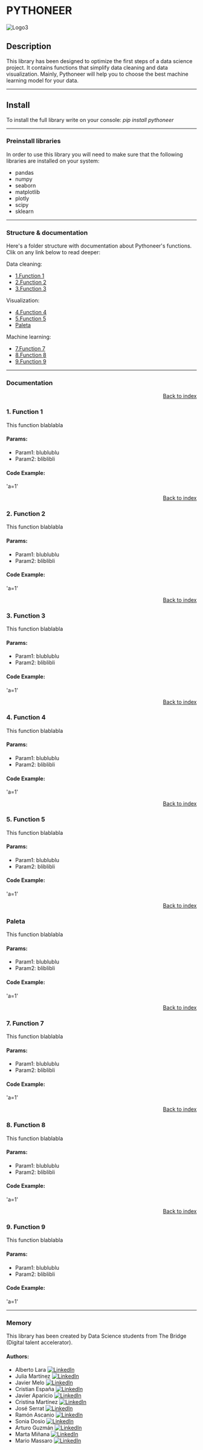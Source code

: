 # PYTHONEER

![Logo3](https://raw.githubusercontent.com/javapagar/pip_install_clase/master/Logo3.PNG)

## Description

This library has been designed to optimize the first steps of a data science project. It contains functions that simplify data cleaning and data visualization. Mainly, Pythoneer will help you to choose the best machine learning model for your data.

***

## Install

To install the full library write on your console: *pip install pythoneer*

***

### Preinstall libraries

In order to use this library you will need to make sure that the following libraries are installed on your system:

  - pandas
  - numpy
  - seaborn
  - matplotlib
  - plotly
  - scipy
  - sklearn
  
***
 
<a name="index"></a>
### Structure & documentation

Here's a folder structure with documentation about Pythoneer's functions. 
Clik on any link below to read deeper:

Data cleaning:

 - [1.Function 1](#1-Function-1)
 - [2.Function 2](#2-Function-2)
 - [3.Function 3](#3-Function-3)
 
Visualization:

 - [4.Function 4](#4-Function-4)
 - [5.Function 5](#5-Function-5)
 - [Paleta](#Paleta)
 
Machine learning:

 - [7.Function 7](#7-Function-7)
 - [8.Function 8](#8-Function-8)
 - [9.Function 9](#9-Function-9)
 
***

### Documentation
<a href="#index"><p align="right" href="#index">Back to index</p></a>
### 1. Function 1
This function blablabla
#### Params:
 - Param1: blublublu
 - Param2: bliblibli
#### Code Example:
'a=1'
<a href="#index"><p align="right" href="#index">Back to index</p></a>
### 2. Function 2
This function blablabla
#### Params:
 - Param1: blublublu
 - Param2: bliblibli
#### Code Example:
'a=1'
<a href="#index"><p align="right" href="#index">Back to index</p></a>
### 3. Function 3
This function blablabla
#### Params:
 - Param1: blublublu
 - Param2: bliblibli
#### Code Example:
'a=1'
<a href="#index"><p align="right" href="#index">Back to index</p></a>
### 4. Function 4
This function blablabla
#### Params:
 - Param1: blublublu
 - Param2: bliblibli
#### Code Example:
'a=1'
<a href="#index"><p align="right" href="#index">Back to index</p></a>
### 5. Function 5
This function blablabla
#### Params:
 - Param1: blublublu
 - Param2: bliblibli
#### Code Example:
'a=1'
<a href="#index"><p align="right" href="#index">Back to index</p></a>
### Paleta
This function blablabla
#### Params:
 - Param1: blublublu
 - Param2: bliblibli
#### Code Example:
'a=1'
<a href="#index"><p align="right" href="#index">Back to index</p></a>
### 7. Function 7
This function blablabla
#### Params:
 - Param1: blublublu
 - Param2: bliblibli
#### Code Example:
'a=1'
<a href="#index"><p align="right" href="#index">Back to index</p></a>
### 8. Function 8
This function blablabla
#### Params:
 - Param1: blublublu
 - Param2: bliblibli
#### Code Example:
'a=1'
<a href="#index"><p align="right" href="#index">Back to index</p></a>
### 9. Function 9
This function blablabla
#### Params:
 - Param1: blublublu
 - Param2: bliblibli
#### Code Example:
'a=1'

***

### Memory

This library has been created by Data Science students from The Bridge (Digital talent accelerator).

#### Authors:
* Alberto Lara
[![LinkedIn][logo_LinkedIn]](https://www.linkedin.com/in/alarab/)
* Julia Martínez
[![LinkedIn][logo_LinkedIn]](https://www.linkedin.com/in/juliamariamartineztapia/)
* Javier Melo
[![LinkedIn][logo_LinkedIn]](https://www.linkedin.com/in/f-javier-melo-delgado-836590131/)
* Cristian España
[![LinkedIn][logo_LinkedIn]](https://www.linkedin.com/in/cespanac/)
* Javier Aparicio
[![LinkedIn][logo_LinkedIn]](https://www.linkedin.com/in/apariciogarciajavier/)
* Cristina Martínez
[![LinkedIn][logo_LinkedIn]](https://www.linkedin.com/in/cristina-mart%C3%ADnez-garc%C3%ADa-438209170/)
* José Serrat
[![LinkedIn][logo_LinkedIn]](https://www.linkedin.com/in/jos%C3%A9-serrat-torres-45625b144/)
* Ramón Ascanio
[![LinkedIn][logo_LinkedIn]](https://www.linkedin.com/in/ram%C3%B3n-ascanio-armada-78196a176/)
* Sonia Dosio
[![LinkedIn][logo_LinkedIn]](https://www.linkedin.com/in/sonia-dosio-revenga-17812245/)
* Arturo Guzmán
[![LinkedIn][logo_LinkedIn]](https://www.linkedin.com/in/arturo-guzm%C3%A1n-solera-3444071b3/)
* Marta Miñana
[![LinkedIn][logo_LinkedIn]](https://www.linkedin.com/in/marta-mi%C3%B1ana-01455a2a/)
* Mario Massaro
[![LinkedIn][logo_LinkedIn]](https://www.linkedin.com/in/mariomassaro/)



[logo_LinkedIn]: https://static.licdn.com/scds/common/u/images/logos/favicons/v1/16x16/favicon.ico "LinkedIn"

